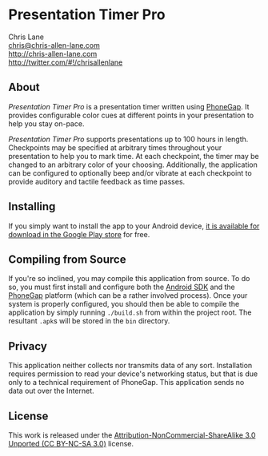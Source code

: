 Presentation Timer Pro
======================
Chris Lane  
chris@chris-allen-lane.com  
http://chris-allen-lane.com  
http://twitter.com/#!/chrisallenlane  

About
-----
_Presentation Timer Pro_ is a presentation timer written using [PhoneGap][]. It provides configurable color cues at different points in your presentation to help you stay on-pace. 

_Presentation Timer Pro_ supports presentations up to 100 hours in length. Checkpoints may be specified at arbitrary times throughout your presentation to help you to mark time. At each checkpoint, the timer may be changed to an arbitrary color of your choosing. Additionally, the application can be configured to optionally beep and/or vibrate at each checkpoint to provide auditory and tactile feedback as time passes.

Installing
----------
If you simply want to install the app to your Android device, [it is available for download in the Google Play store][download] for free.

Compiling from Source
---------------------
If you're so inclined, you may compile this application from source. To do so, you must first install and configure both the [Android SDK][install-sdk] and the [PhoneGap][install-phonegap] platform (which can be a rather involved process). Once your system is properly configured, you should then be able to compile the application by simply running `./build.sh` from within the project root. The resultant `.apk`s will be stored in the `bin` directory.

Privacy
-------
This application neither collects nor transmits data of any sort. Installation requires permission to read your device's networking status, but that is due only to a technical requirement of PhoneGap. This application sends no data out over the Internet.

License
-------
This work is released under the [Attribution-NonCommercial-ShareAlike 3.0 Unported (CC BY-NC-SA 3.0)][cc] license.

[cc]:               http://creativecommons.org/licenses/by-nc-sa/3.0/
[download]:         https://play.google.com/store/apps/details?id=com.chrisallenlane.presentationtimerpro
[install-phonegap]: http://phonegap.com/download
[install-sdk]:      http://developer.android.com/sdk/index.html
[PhoneGap]:         http://phonegap.com/

